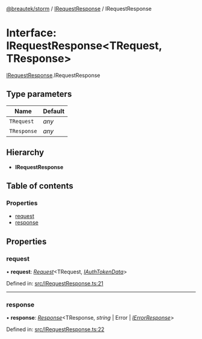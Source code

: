 [@breautek/storm](../README.md) / [IRequestResponse](../modules/irequestresponse.md) / IRequestResponse

# Interface: IRequestResponse<TRequest, TResponse\>

[IRequestResponse](../modules/irequestresponse.md).IRequestResponse

## Type parameters

Name | Default |
------ | ------ |
`TRequest` | *any* |
`TResponse` | *any* |

## Hierarchy

* **IRequestResponse**

## Table of contents

### Properties

- [request](irequestresponse.irequestresponse-1.md#request)
- [response](irequestresponse.irequestresponse-1.md#response)

## Properties

### request

• **request**: [*Request*](../classes/request.request-1.md)<TRequest, [*IAuthTokenData*](iauthtokendata.iauthtokendata-1.md)\>

Defined in: [src/IRequestResponse.ts:21](https://github.com/breautek/storm/blob/0cbae4b/src/IRequestResponse.ts#L21)

___

### response

• **response**: [*Response*](../classes/response.response-1.md)<TResponse, *string* \| Error \| [*IErrorResponse*](stormerror.ierrorresponse.md)\>

Defined in: [src/IRequestResponse.ts:22](https://github.com/breautek/storm/blob/0cbae4b/src/IRequestResponse.ts#L22)
